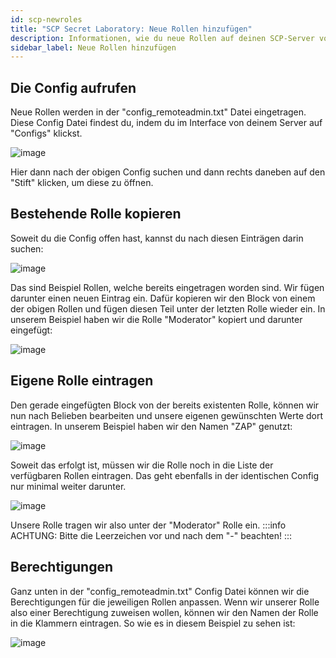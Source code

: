 ```yaml
---
id: scp-newroles
title: "SCP Secret Laboratory: Neue Rollen hinzufügen"
description: Informationen, wie du neue Rollen auf deinen SCP-Server von ZAP-Hosting hinzufügen kannst - ZAP-Hosting.com Dokumentation
sidebar_label: Neue Rollen hinzufügen
---
```


## Die Config aufrufen
Neue Rollen werden in der "config_remoteadmin.txt" Datei eingetragen. Diese Config Datei findest du, indem du im Interface von deinem Server auf "Configs" klickst.

![image](https://user-images.githubusercontent.com/13604413/159182711-19402a7e-8383-4cd0-b37b-f6c68f97c997.png)

Hier dann nach der obigen Config suchen und dann rechts daneben auf den "Stift" klicken, um diese zu öffnen.

## Bestehende Rolle kopieren
Soweit du die Config offen hast, kannst du nach diesen Einträgen darin suchen:

![image](https://user-images.githubusercontent.com/13604413/159182751-0185aab8-bd2e-4927-b3dd-ea47692f1d67.png)

Das sind Beispiel Rollen, welche bereits eingetragen worden sind.
Wir fügen darunter einen neuen Eintrag ein.
Dafür kopieren wir den Block von einem der obigen Rollen und fügen diesen Teil unter der letzten Rolle wieder ein.
In unserem Beispiel haben wir die Rolle "Moderator" kopiert und darunter eingefügt:

![image](https://user-images.githubusercontent.com/13604413/159182791-570da30e-7155-4550-b9c6-acf1b21311ab.png)

## Eigene Rolle eintragen
Den gerade eingefügten Block von der bereits existenten Rolle, können wir nun nach Belieben bearbeiten und unsere eigenen gewünschten Werte dort eintragen. In unserem Beispiel haben wir den Namen "ZAP" genutzt:

![image](https://user-images.githubusercontent.com/13604413/159182832-9bee2593-bc9d-403c-88da-ea72ba41cecf.png)

Soweit das erfolgt ist, müssen wir die Rolle noch in die Liste der verfügbaren Rollen eintragen.
Das geht ebenfalls in der identischen Config nur minimal weiter darunter.

![image](https://user-images.githubusercontent.com/13604413/159182860-38595abf-ca1b-460e-a19d-57b338f1af6d.png)

Unsere Rolle tragen wir also unter der "Moderator" Rolle ein.
:::info
ACHTUNG: Bitte die Leerzeichen vor und nach dem "-" beachten!
:::

## Berechtigungen
Ganz unten in der "config_remoteadmin.txt" Config Datei können wir die Berechtigungen für die jeweiligen Rollen anpassen.
Wenn wir unserer Rolle also einer Berechtigung zuweisen wollen, können wir den Namen der Rolle in die Klammern eintragen.
So wie es in diesem Beispiel zu sehen ist:

![image](https://user-images.githubusercontent.com/13604413/159182890-baab3f9e-1e3d-4238-bc89-a531217e8d02.png)
